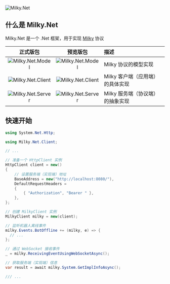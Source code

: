![Milky.Net](https://socialify.git.ci/frg2089/Milky.Net/image?custom_description=SaltifyDev%2Fmilky+%E7%9A%84+.Net+%E5%AE%9E%E7%8E%B0&custom_language=.NET&description=1&font=Inter&forks=1&issues=1&language=1&logo=https%3A%2F%2Fmedia.githubusercontent.com%2Fmedia%2Ffrg2089%2FMilky.Net%2Fmaster%2FLogo.png&name=1&pattern=Circuit+Board&pulls=1&stargazers=1&theme=Auto)

## 什么是 Milky.Net
Milky.Net 是一个 .Net 框架，用于实现 [Milky](https://milky.ntqqrev.org/) 协议

|                                                                    正式版包                                                                    |                                                                     预览版包                                                                      | 描述                             |
| :--------------------------------------------------------------------------------------------------------------------------------------------: | :-----------------------------------------------------------------------------------------------------------------------------------------------: | :------------------------------- |
|   ![[Milky.Net.Model](https://www.nuget.org/packages/Milky.Net.Model)](https://img.shields.io/nuget/v/Milky.Net.Model?label=Milky.Net.Model)   |   ![[Milky.Net.Model](https://www.nuget.org/packages/Milky.Net.Model)](https://img.shields.io/nuget/vpre/Milky.Net.Model?label=Milky.Net.Model)   | Milky 协议的模型实现             |
| ![[Milky.Net.Client](https://www.nuget.org/packages/Milky.Net.Client)](https://img.shields.io/nuget/v/Milky.Net.Client?label=Milky.Net.Client) | ![[Milky.Net.Client](https://www.nuget.org/packages/Milky.Net.Client)](https://img.shields.io/nuget/vpre/Milky.Net.Client?label=Milky.Net.Client) | Milky 客户端（应用端）的具体实现 |
| ![[Milky.Net.Server](https://www.nuget.org/packages/Milky.Net.Server)](https://img.shields.io/nuget/v/Milky.Net.Server?label=Milky.Net.Server) | ![[Milky.Net.Server](https://www.nuget.org/packages/Milky.Net.Server)](https://img.shields.io/nuget/vpre/Milky.Net.Server?label=Milky.Net.Server) | Milky 服务端（协议端）的抽象实现 |

## 快速开始

```csharp
using System.Net.Http;

using Milky.Net.Client;

// ...

// 准备一个 HttpClient 实例
HttpClient client = new()
{
    // 设置服务端（实现端）地址
    BaseAddress = new("http://localhost:8080/"),
    DefaultRequestHeaders =
    {
        { "Authorization", "Bearer " },
    },
};

// 创建 MilkyClient 实例
MilkyClient milky = new(client);

// 监听机器人离线事件
milky.Events.BotOffline += (milky, e) => {
  // ...
};

// 通过 WebSocket 接收事件
_ = milky.ReceivingEventUsingWebSocketAsync();

// 获取服务端（实现端）信息
var result = await milky.System.GetImplInfoAsync();

/// ...
```

